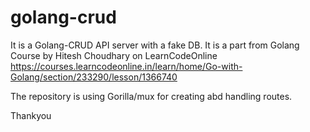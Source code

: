 # golang-crud

It is a Golang-CRUD API server with a fake DB. It is a part from Golang Course by Hitesh Choudhary on LearnCodeOnline https://courses.learncodeonline.in/learn/home/Go-with-Golang/section/233290/lesson/1366740

The repository is using Gorilla/mux for creating abd handling routes.

Thankyou
